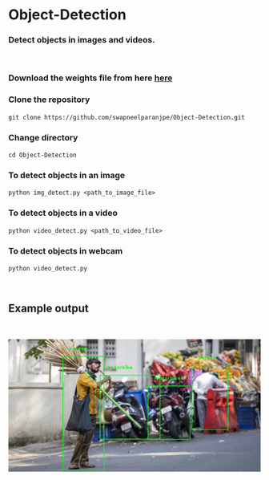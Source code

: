 # Object-Detection
### Detect objects in images and videos.

<br>

### Download the weights file from here [here](https://drive.google.com/file/d/1hSi0NAHIYQRb0YpXUL8E217GnhFaQBSU/view?usp=sharing)


### Clone the repository
```
git clone https://github.com/swapneelparanjpe/Object-Detection.git
```

### Change directory
```
cd Object-Detection
```

### To detect objects in an image
```
python img_detect.py <path_to_image_file>
```

### To detect objects in a video
```
python video_detect.py <path_to_video_file>
```

### To detect objects in webcam
```
python video_detect.py
```

<br>

##  Example output
<br>

![GitHub Logo](/img_detection_output.jpg)
